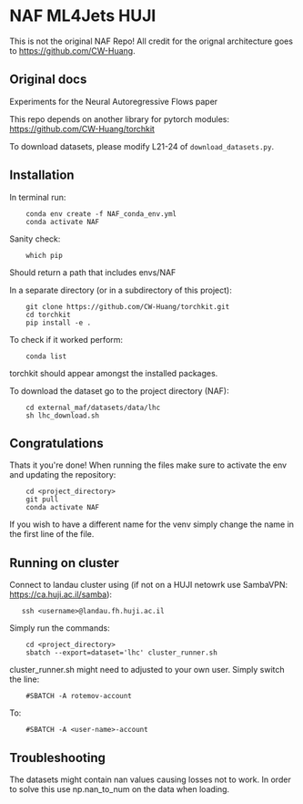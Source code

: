 # NAF ML4Jets HUJI
This is not the original NAF Repo! All credit for the orignal architecture goes to https://github.com/CW-Huang.


## Original docs

Experiments for the Neural Autoregressive Flows paper

This repo depends on another library for pytorch modules: https://github.com/CW-Huang/torchkit

To download datasets, please modify L21-24 of `download_datasets.py`. 


## Installation

In terminal run:

        conda env create -f NAF_conda_env.yml
        conda activate NAF


 Sanity check:

        which pip

 Should return a path that includes envs/NAF


In a separate directory (or in a subdirectory of this project):

        git clone https://github.com/CW-Huang/torchkit.git
        cd torchkit
        pip install -e .
        
To check if it worked perform:

        conda list
        
torchkit should appear amongst the installed packages.


To download the dataset go to the project directory (NAF):

        cd external_maf/datasets/data/lhc
        sh lhc_download.sh

## Congratulations

Thats it you're done! When running the files make sure to activate the env and updating the repository:

        cd <project_directory>
        git pull
        conda activate NAF

If you wish to have a different name for the venv simply change the name in the first line of the file.

## Running on cluster

Connect to landau cluster using (if not on a HUJI netowrk use SambaVPN: https://ca.huji.ac.il/samba):

       ssh <username>@landau.fh.huji.ac.il

Simply run the commands:

        cd <project_directory>
        sbatch --export=dataset='lhc' cluster_runner.sh

cluster_runner.sh might need to adjusted to your own user. Simply switch the line:

        #SBATCH -A rotemov-account
        
To:

        #SBATCH -A <user-name>-account

## Troubleshooting

The datasets might contain nan values causing losses not to work. In order to solve this use np.nan_to_num on the data when loading.
